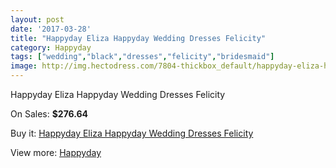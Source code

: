 ```yaml
---
layout: post
date: '2017-03-28'
title: "Happyday Eliza Happyday Wedding Dresses Felicity"
category: Happyday
tags: ["wedding","black","dresses","felicity","bridesmaid"]
image: http://img.hectodress.com/7804-thickbox_default/happyday-eliza-happyday-wedding-dresses-felicity.jpg
---
```

Happyday Eliza Happyday Wedding Dresses Felicity

On Sales: **$276.64**
<a href="https://www.hectodress.com/happyday/3891-happyday-eliza-happyday-wedding-dresses-felicity.html"><amp-img layout="responsive" width="600" height="600" src="//img.hectodress.com/7804-thickbox_default/happyday-eliza-happyday-wedding-dresses-felicity.jpg" alt="Happyday Eliza Happyday Wedding Dresses Felicity 0" /></a>

Buy it: [Happyday Eliza Happyday Wedding Dresses Felicity](https://www.hectodress.com/happyday/3891-happyday-eliza-happyday-wedding-dresses-felicity.html "Happyday Eliza Happyday Wedding Dresses Felicity")

View more: [Happyday](https://www.hectodress.com/68-happyday "Happyday")
